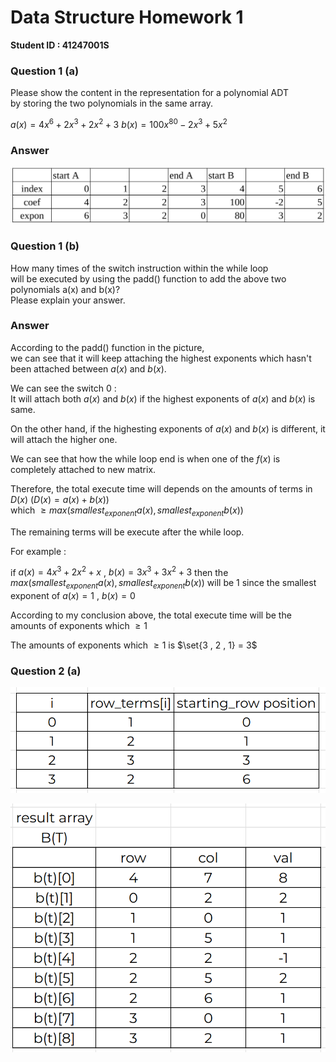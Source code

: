 # Data Structure Homework 1

**Student ID : 41247001S**

### Question 1 (a)

Please show the content in the representation for a polynomial ADT <br> by storing the two polynomials in the same array.

$a(x) = 4x^6 + 2x^3 + 2x^2 + 3$ 
$b(x)= 100x^{80} -2x^3 + 5x^2$

### Answer 

![](q1a.png)

### Question 1 (b)

How many times of the switch instruction within the while loop <br>will be executed by using the padd() function to add the above two polynomials a(x) and b(x)? <br>Please explain your answer.

### Answer

According to the padd() function in the picture, <br>we can see that it will keep attaching the highest exponents which hasn't been attached between $a(x)$ and $b(x)$. <br>

We can see the switch 0 : <br> It will attach both $a(x)$ and $b(x)$ if the highest exponents of $a(x)$ and $b(x)$ is same.

On the other hand, if the highesting exponents of $a(x)$ and $b(x)$ is different, it will attach the higher one. 

We can see that how the while loop end is when one of the $f(x)$ is completely attached to new matrix.  

Therefore, the total execute time will depends on the amounts of terms in $D(x)$ ($D(x) = a(x) + b(x)$) <br> which $\ge max(smallest_{exponent}a(x) , smallest_{exponent}b(x))$

The remaining terms will be execute after the while loop.



For example : 

if $a(x) = 4x^3 + 2x^2 + x$ , $b(x) = 3x^3 + 3x^2 + 3$
then the $max(smallest_{exponent}a(x) , smallest_{exponent}b(x))$ will be $1$ since the smallest exponent of $a(x) = 1$ , $b(x) = 0$

According to my conclusion above, the total execute time will be the amounts of exponents which $\ge 1$

The amounts of exponents which $\ge 1$ is $\set{3 , 2 , 1} = 3$


### Question 2 (a)

![alt text](image.png)

![alt text](image-1.png)

